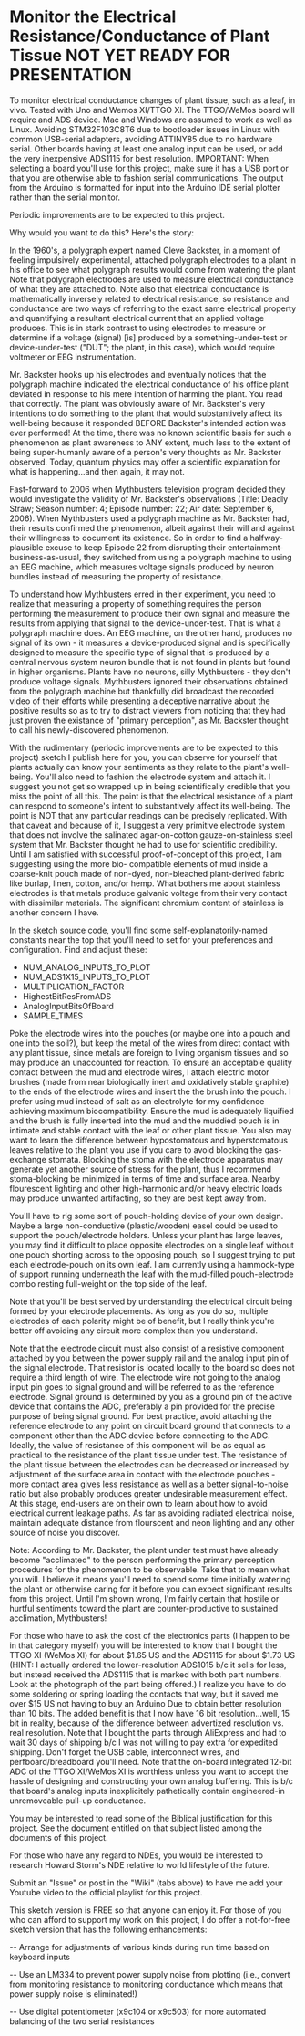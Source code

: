 # Monitor the Electrical Resistance/Conductance of Plant Tissue NOT YET READY FOR PRESENTATION

To monitor electrical conductance changes of plant tissue, such as a leaf, in vivo.  Tested with Uno and Wemos XI/TTGO XI.  The 
TTGO/WeMos board will require and ADS device.  Mac and Windows are assumed to work as well as Linux.  Avoiding STM32F103C8T6 due 
to bootloader issues in Linux with common USB-serial adapters, avoiding ATTINY85 due to no hardware serial.  Other boards having 
at least one analog input can be used, or add the very inexpensive ADS1115 for best resolution.  IMPORTANT: When selecting a 
board you'll use for this project, make sure it has a USB port or that you are otherwise able to fashion serial communications. The output from the Arduino is formatted for input into the Arduino IDE serial plotter rather than the serial monitor.  

Periodic improvements are to be expected to this project.

Why would you want to do this?  Here's the story:

In the 1960's, a polygraph expert named Cleve Backster, in a moment of feeling impulsively experimental, attached 
polygraph electrodes to a plant in his office to see what polygraph results would come from watering the plant  Note 
that polygraph electrodes are used to measure electrical conductance of what they are attached to.  Note also that 
electrical conductance is mathematically inversely related to electrical resistance, so resistance and conductance are 
two ways of referring to the exact same electrical property and quantifying a resultant electrical current that an 
applied voltage produces.  This is in stark contrast to using electrodes to measure or determine if a voltage (signal) 
[is] produced by a something-under-test or device-under-test ("DUT"; the plant, in this case), which would require voltmeter or 
EEG instrumentation.

Mr. Backster hooks up his electrodes and eventually notices that the polygraph machine indicated the electrical
conductance of his office plant deviated in response to his mere intention of harming the plant.  You read that correctly.  The 
plant was obviously aware of Mr. Backster's very intentions to do something to the plant that would substantively affect its 
well-being because it responded BEFORE Backster's intended action was ever performed!  At the time, there was no known 
scientific basis for such a phenomenon as plant awareness to ANY extent, much less to the extent of being super-humanly aware of 
a person's very thoughts as Mr. Backster observed.  Today, quantum physics may offer a scientific explanation for what is 
happening...and then again, it may not.

Fast-forward to 2006 when Mythbusters television program decided they would investigate the validity of Mr. Backster's 
observations (Title: Deadly Straw; Season number: 4; Episode number: 22; Air date: September 6, 2006).  When Mythbusters
used a polygraph machine as Mr. Backster had, their results confirmed the phenomenon, albeit against their will and 
against their willingness to document its existence.  So in order to find a halfway-plausible excuse to keep Episode 22 
from disrupting their entertainment-business-as-usual, they switched from using a polygraph machine to using an EEG 
machine, which measures voltage signals produced by neuron bundles instead of measuring the property of resistance.  

To understand how Mythbusters erred in their experiment, you need to realize that measuring a property of something 
requires the person performing the measurement to produce their own signal and measure the results from applying that 
signal to the device-under-test.  That is what a polygraph machine does.  An EEG machine, on the other hand, produces no 
signal of its own - it measures a device-produced signal and is specifically designed to measure the specific type of 
signal that is produced by a central nervous system neuron bundle that is not found in plants but found in higher 
organisms.  Plants have no neurons, silly Mythbusters - they don't produce voltage signals.  Mythbusters ignored their 
observations obtained from the polygraph machine but thankfully did broadcast the recorded video of their efforts while 
presenting a deceptive narrative about the positive results so as to try to distract viewers from noticing that they had 
just proven the existance of "primary perception", as Mr. Backster thought to call his newly-discovered phenomenon.

With the rudimentary (periodic improvements are to be expected to this project) sketch I publish here for you, you can 
observe for yourself that plants actually can know your sentiments as they relate to the plant's well-being.  You'll 
also need to fashion the electrode system and attach it.  I suggest you not get so wrapped up in being scientifically 
credible that you miss the point of all this.  The point is that the electrical resistance of a plant can respond to 
someone's intent to substantively affect its well-being.  The point is NOT that any particular readings can be precisely 
replicated.  With that caveat and because of it, I suggest a very primitive electrode system that does not involve the 
salinated agar-on-cotton gauze-on-stainless steel system that Mr. Backster thought he had to use for scientific 
credibility.  Until I am satisfied with successful proof-of-concept of this project, I am suggesting using the more bio-
compatible elements of mud inside a coarse-knit pouch made of non-dyed, non-bleached plant-derived fabric like burlap, 
linen, cotton, and/or hemp.  What bothers me about stainless electrodes is that metals produce galvanic voltage from 
their very contact with dissimilar materials.  The significant chromium content of stainless is another concern I have.

In the sketch source code, you'll find some self-explanatorily-named constants near the top that you'll need to set for your 
preferences and configuration.  Find and adjust these:

-  NUM_ANALOG_INPUTS_TO_PLOT
-  NUM_ADS1X15_INPUTS_TO_PLOT
-  MULTIPLICATION_FACTOR
-  HighestBitResFromADS
-  AnalogInputBitsOfBoard
-  SAMPLE_TIMES

Poke the electrode wires into the pouches (or maybe one into a pouch and one into the soil?), but keep the metal of the 
wires from direct contact with any plant tissue, since metals are foreign to living organism tissues and so may produce 
an unaccounted for reaction.  To ensure an acceptable quality contact between the mud and electrode wires, I attach 
electric motor brushes (made from near biologically inert and oxidatively stable graphite) to the ends of the electrode 
wires and insert the the brush into the pouch. I prefer using mud instead of salt as an electrolyte for my confidence 
achieving maximum biocompatibility. Ensure the mud is adequately liquified and the brush is fully inserted into the mud 
and the muddied pouch is in intimate and stable contact with the leaf or other plant tissue.  You also may want to learn the 
difference between hypostomatous and hyperstomatous leaves relative to the plant you use if you care to avoid blocking the gas-
exchange stomata.  Blocking the stoma with the electrode apparatus may generate yet another source of stress for the plant, thus 
I recommend stoma-blocking be minimized in terms of time and surface area.  Nearby flourescent lighting and other high-harmonic 
and/or heavy electric loads may produce unwanted artifacting, so they are best kept away from.

You'll have to rig some sort of pouch-holding device of your own design.  Maybe a large non-conductive (plastic/wooden) easel 
could be used to support the pouch/electrode holders. Unless your plant has large leaves, you may find it difficult to place 
opposite electrodes on a single leaf without one pouch shorting across to the opposing pouch, so I suggest trying to put each 
electrode-pouch on its own leaf.  I am currently using a hammock-type of support running underneath the leaf with the mud-filled 
pouch-electrode combo resting full-weight on the top side of the leaf.

Note that you'll be best served by understanding the electrical circuit being formed by your electrode placements.  As long as 
you do so, multiple electrodes of each polarity might be of benefit, but I really think you're better off avoiding any circuit 
more complex than you understand.

Note that the electrode circuit must also consist of a resistive component attached by you between the power supply rail 
and the analog input pin of the signal electrode.  That resistor is located locally to the board so does not require 
a third length of wire. The electrode wire not going to the analog input pin goes to signal ground and will be referred 
to as the reference electrode.  Signal ground is determined by you as a ground pin of the active device that contains 
the ADC, preferably a pin provided for the precise purpose of being  signal ground.  For best practice, avoid attaching 
the reference electrode to any point on circuit board ground that connects to a component other than the ADC device 
before connecting to the ADC.  Ideally, the value of resistance of this component will be as equal as practical to the 
resistance of the plant tissue under test.  The resistance of the plant tissue between the electrodes can be decreased 
or increased by adjustment of the surface area in contact with the electrode pouches - more contact area gives less 
resistance as well as a better signal-to-noise ratio but also probably produces greater undesirable measurement effect. 
At this stage, end-users are on their own to learn about how to avoid electrical current leakage paths.  As far as 
avoiding radiated electrical noise, maintain adequate distance from flourscent and neon lighting and any other source of 
noise you discover.

Note: According to Mr. Backster, the plant under test must have already become "acclimated" to the person performing the
primary perception procedures for the phenomenon to be observable.  Take that to mean what you will.  I believe it means 
you'll need to spend some time initially watering the plant or otherwise caring for it before you can expect significant 
results from this project.  Until I'm shown wrong, I'm fairly certain that hostile or hurtful sentiments toward the 
plant are counter-productive to sustained acclimation, Mythbusters!

For those who have to ask the cost of the electronics parts (I happen to be in that category myself) you will be interested to 
know that I bought the TTGO XI (WeMos XI) for about $1.65 US and the ADS1115 for about $1.73 US (HINT: I actually ordered the 
lower-resolution ADS1015 b/c it sells for less, but instead received the ADS1115 that is marked with both part numbers.  Look at 
the photograph of the part being offered.)  I realize you have to do some soldering or spring loading the contacts that way, but 
it saved me over $15 US not having to buy an Arduino Due to obtain better resolution than 10 bits.  The added benefit is that I 
now have 16 bit resolution...well, 15 bit in reality, because of the difference between advertized resolution vs. real 
resolution.  Note that I bought the parts through AliExpress and had to wait 30 days of shipping b/c I was not willing to pay 
extra for expedited shipping.  Don't forget the USB cable, interconnect wires, and perfboard/breadboard you'll need.  Note that 
the on-board integrated 12-bit ADC of the TTGO XI/WeMos XI is worthless unless you want to accept the hassle of designing and 
constructing your own analog buffering.  This is b/c that board's analog inputs inexplicitely pathetically contain engineered-in 
unremoveable pull-up conductance.

You may be interested to read some of the Biblical justification for this project.  See the document entitled on that 
subject listed among the documents of this project.

For those who have any regard to NDEs, you would be interested to research Howard Storm's NDE relative to world 
lifestyle of the future.

Submit an "Issue" or post in the "Wiki" (tabs above) to have me add your Youtube video to the official playlist for this 
project.

This sketch version is FREE so that anyone can enjoy it.  For those of you who can afford to support my work on this project, I 
do offer a not-for-free sketch version that has the following enhancements:

--  Arrange for adjustments of various kinds during run time based on keyboard inputs

--  Use an LM334 to prevent power supply noise from plotting (i.e., convert from monitoring resistance to monitoring 
        conductance which means that power supply noise is eliminated!)

--  Use digital potentiometer (x9c104 or x9c503) for more automated balancing of the two serial resistances
